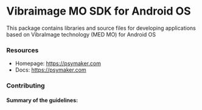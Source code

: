 # Vibraimage MO SDK for Android OS
This package contains libraries and source files for developing applications based on VibraImage technology (MED MO) for  Android OS

### Resources

* Homepage: <https://psymaker.com>
* Docs: <https://psymaker.com>

### Contributing


#### Summary of the guidelines:

